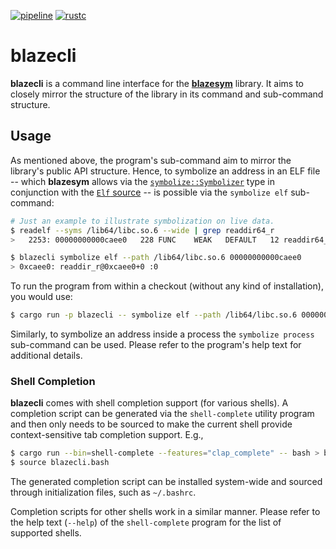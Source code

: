 [![pipeline](https://github.com/libbpf/blazesym/actions/workflows/test.yml/badge.svg?branch=main)](https://github.com/libbpf/blazesym/actions/workflows/test.yml)
[![rustc](https://img.shields.io/badge/rustc-1.65+-blue.svg)](https://blog.rust-lang.org/2022/11/03/Rust-1.65.0.html)

blazecli
========

**blazecli** is a command line interface for the
[**blazesym**][blazesym] library. It aims to closely mirror the
structure of the library in its command and sub-command structure.


Usage
-----
As mentioned above, the program's sub-command aim to mirror the
library's public API structure. Hence, to symbolize an address in an ELF
file -- which **blazesym** allows via the
[`symbolize::Symbolizer`][blazesym-sym] type in conjunction with the
[`Elf` source][blazesym-elf-src] -- is possible via the `symbolize elf`
sub-command:

```sh
# Just an example to illustrate symbolization on live data.
$ readelf --syms /lib64/libc.so.6 --wide | grep readdir64_r
>   2253: 00000000000caee0   228 FUNC    WEAK   DEFAULT   12 readdir64_r@@GLIBC_2.2.5

$ blazecli symbolize elf --path /lib64/libc.so.6 00000000000caee0
> 0xcaee0: readdir_r@0xcaee0+0 :0
```

To run the program from within a checkout (without any kind of
installation), you would use:
```sh
$ cargo run -p blazecli -- symbolize elf --path /lib64/libc.so.6 00000000000caee0
```

Similarly, to symbolize an address inside a process the `symbolize
process` sub-command can be used. Please refer to the program's help
text for additional details.


### Shell Completion
**blazecli** comes with shell completion support (for various shells). A
completion script can be generated via the `shell-complete` utility
program and then only needs to be sourced to make the current shell
provide context-sensitive tab completion support. E.g.,
```bash
$ cargo run --bin=shell-complete --features="clap_complete" -- bash > blazecli.bash
$ source blazecli.bash
```

The generated completion script can be installed system-wide and sourced
through initialization files, such as `~/.bashrc`.

Completion scripts for other shells work in a similar manner. Please
refer to the help text (`--help`) of the `shell-complete` program for
the list of supported shells.

[blazesym]: https://crates.io/crates/blazesym
[blazesym-sym]: https://docs.rs/blazesym/0.2.0-alpha.8/blazesym/symbolize/struct.Symbolizer.html
[blazesym-elf-src]: https://docs.rs/blazesym/0.2.0-alpha.8/blazesym/symbolize/enum.Source.html#variant.Elf

